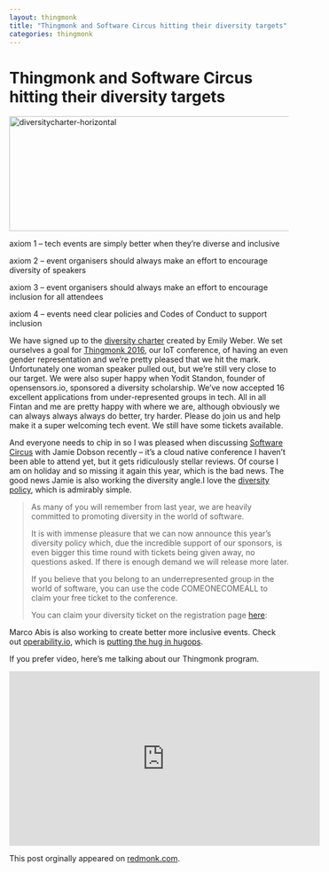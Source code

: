 ```yaml
---
layout: thingmonk
title: "Thingmonk and Software Circus hitting their diversity targets"
categories: thingmonk
---
```

<div class="l-about row">

<h1 class="text-center">Thingmonk and Software Circus hitting their diversity targets</h1>
<p />
<a href="http://jgovernor-media.redmonk.com/jgovernor/files/2016/08/diversitycharter-horizontal.png"><img class="size-full wp-image-4300 aligncenter" src="http://jgovernor-media.redmonk.com/jgovernor/files/2016/08/diversitycharter-horizontal.png" alt="diversitycharter-horizontal" width="544" height="207" /></a>
<p>axiom 1 &#8211; tech events are simply better when they&#8217;re diverse and inclusive</p>
<p>axiom 2 &#8211; event organisers should always make an effort to encourage diversity of speakers</p>
<p>axiom 3 &#8211; event organisers should always make an effort to encourage inclusion for all attendees</p>
<p>axiom 4 &#8211; events need clear policies and Codes of Conduct to support inclusion</p>
<p>We have signed up to the <a href="http://diversitycharter.org/" onclick="_gaq.push(['_trackEvent', 'outbound-article', 'http://diversitycharter.org/', 'diversity charter']);" >diversity charter</a> created by Emily Weber. We set ourselves a goal for <a href="http://thingmonk.com/" onclick="_gaq.push(['_trackEvent', 'outbound-article', 'http://thingmonk.com/', 'Thingmonk 2016']);" >Thingmonk 2016</a>, our IoT conference, of having an even gender representation and we&#8217;re pretty pleased that we hit the mark. Unfortunately one woman speaker pulled out, but we&#8217;re still very close to our target. We were also super happy when Yodit Standon, founder of opensensors.io, sponsored a diversity scholarship. We&#8217;ve now accepted 16 excellent applications from under-represented groups in tech. All in all Fintan and me are pretty happy with where we are, although obviously we can always always always do better, try harder. Please do join us and help make it a super welcoming tech event. We still have some tickets available.</p>
<p>And everyone needs to chip in so I was pleased when discussing <a href="http://cloudnativecomputing.softwarecircus.io/" onclick="_gaq.push(['_trackEvent', 'outbound-article', 'http://cloudnativecomputing.softwarecircus.io/', 'Software Circus']);" >Software Circus</a> with Jamie Dobson recently &#8211; it&#8217;s a cloud native conference I haven&#8217;t been able to attend yet, but it gets ridiculously stellar reviews. Of course I am on holiday and so missing it again this year, which is the bad news. The good news Jamie is also working the diversity angle.I love the <a href="http://cloudnativecomputing.softwarecircus.io/diversity-policy/" onclick="_gaq.push(['_trackEvent', 'outbound-article', 'http://cloudnativecomputing.softwarecircus.io/diversity-policy/', 'diversity policy']);" >diversity policy</a>, which is admirably simple.</p>
<blockquote><p>As many of you will remember from last year, we are heavily committed to promoting diversity in the world of software.</p>
<p>It is with immense pleasure that we can now announce this year’s diversity policy which, due the incredible support of our sponsors, is even bigger this time round with tickets being given away, no questions asked. If there is enough demand we will release more later.</p>
<p>If you believe that you belong to an underrepresented group in the world of software, you can use the code COMEONECOMEALL to claim your free ticket to the conference.</p>
<p>You can claim your diversity ticket on the registration page <a href="https://www.eventbrite.nl/e/software-circus-tickets-24675764877" onclick="_gaq.push(['_trackEvent', 'outbound-article', 'https://www.eventbrite.nl/e/software-circus-tickets-24675764877', 'here']);" >here</a>:</p></blockquote>
<p>Marco Abis is also working to create better more inclusive events. Check out <a href="http://operability.io/" onclick="_gaq.push(['_trackEvent', 'outbound-article', 'http://operability.io/', 'operability.io']);" >operability.io</a>, which is <a href="http://redmonk.com/jgovernor/2016/07/27/iot-ops-for-humans-making-things-operable/">putting the hug in hugops</a>.</p>
<p>If you prefer video, here&#8217;s me talking about our Thingmonk program.</p>
<p><iframe src="https://www.youtube.com/embed/S-g0TavaOOs" width="560" height="315" frameborder="0" allowfullscreen="allowfullscreen"></iframe></p>
</div>
<p>
<div class="l-about row">
This post orginally appeared on <a href="http://redmonk.com/jgovernor/2016/08/16/thingmonk-and-software-circus-hitting-the-diversity-target/">redmonk.com</a>.
</div>
